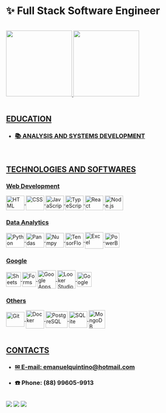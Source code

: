 <h1>✨ Full Stack Software Engineer </h1>

<br>

<div>
  <a href="https://github.com/EmanuelQuintino">
  <img height="180em" src="https://github-readme-stats.vercel.app/api?username=EmanuelQuintino&show_icons=true&theme=dark&include_all_commits=true&count_private=true"/>
  <img height="180em" src="https://github-readme-stats.vercel.app/api/top-langs/?username=EmanuelQuintino&layout=compact&langs_count=8&theme=dark&hide=jupyter%20notebook"/>
</div>
    
<br>
  
## EDUCATION
- ### 📚 ANALYSIS AND SYSTEMS DEVELOPMENT

<br>
  
## TECHNOLOGIES AND SOFTWARES

### Web Development
<div style="display: inline_block">
  <img align="center" alt="HTML" title="HTML" height="40" width="50" src="https://cdn.jsdelivr.net/gh/devicons/devicon/icons/html5/html5-original.svg">
  <img align="center" alt="CSS" title="CSS" height="40" width="50" src="https://cdn.jsdelivr.net/gh/devicons/devicon/icons/css3/css3-original.svg">
  <img align="center" alt="JavaScript" title="JavaScript" height="40" width="50" src="https://cdn.jsdelivr.net/gh/devicons/devicon/icons/javascript/javascript-original.svg">
  <img align="center" alt="TypeScript" title="TypeScript" height="40" width="50" src="https://cdn.jsdelivr.net/gh/devicons/devicon/icons/typescript/typescript-original.svg" />        
  <img align="center" alt="React" title="React" height="40" width="50" src="https://cdn.jsdelivr.net/gh/devicons/devicon/icons/react/react-original.svg">
  <img align="center" alt="Node.js" title="Node.JS" height="40" width="50" src="https://cdn.jsdelivr.net/gh/devicons/devicon/icons/nodejs/nodejs-original.svg"/>
</div>

### Data Analytics
<div style="display: inline_block">
  <img align="center" alt="Python" title="Python" height="40" width="50" src="https://cdn.jsdelivr.net/gh/devicons/devicon/icons/python/python-original.svg">
  <img align="center" alt="Pandas" title="Pandas" height="40" width="50" src="https://cdn.jsdelivr.net/gh/devicons/devicon/icons/pandas/pandas-original.svg" />
  <img align="center" alt="Numpy" title="Numpy" height="40" width="50" src="https://cdn.jsdelivr.net/gh/devicons/devicon/icons/numpy/numpy-original.svg" />
  <img align="center" alt="TensorFlow" title="Tensorflow" height="40" width="50" src="https://cdn.jsdelivr.net/gh/devicons/devicon/icons/tensorflow/tensorflow-original.svg" />
  <img align="center" alt="Excel" title="Excel" height="45" width="50" src="https://github.com/sandroasp/Microsoft-Integration-and-Azure-Stencils-Pack-for-Visio/blob/master/Office%20365/SVG/Excel.svg" />
  <img align="center" alt="PowerBI" title="PowerBI" height="40" width="40" src="https://github.com/microsoft/PowerBI-Icons/blob/main/SVG/Power-BI.svg" />
</div>

### Google
<div style="display: inline_block">
  <img align="center" alt="Sheets" title="Sheets" height="40" width="40" src="https://cdn-icons-png.flaticon.com/512/2504/2504768.png" />
  <img align="center" alt="Forms" title="Forms" height="40" width="38" src="https://iconape.com/wp-content/files/yq/64660/png/google-forms.png" />
  <img align="center" alt="Google Apps Script" title="Google Apps Script" height="50" width="50" src="https://upload.wikimedia.org/wikipedia/commons/thumb/2/2f/Google_Apps_Script.svg/120px-Google_Apps_Script.svg.png" />
  <img align="center" alt="Looker Studio" title="Looker Studio" height="50" width="50" src="https://www.gstatic.com/analytics-lego/svg/ic_looker_studio.svg" />
  <img align="center" alt="Google Analytics" title="Google Analytics" height="40" width="40" src="https://cdn.iconscout.com/icon/free/png-512/free-google-analytics-2038769-1721667.png?f=webp&w=512" />
</div>


### Others
<div style="display: inline_block">
  <img align="center" alt="Git" title="Git" height="40" width="50" src="https://cdn.jsdelivr.net/gh/devicons/devicon/icons/git/git-original.svg"/>
  <img align="center" alt="Docker" title="Docker" height="50" width="50" src="https://cdn.jsdelivr.net/gh/devicons/devicon@latest/icons/docker/docker-original-wordmark.svg" />
  <img align="center" alt="PostgreSQL" title="PostgreSQL" height="45" width="60" src="https://cdn.jsdelivr.net/gh/devicons/devicon/icons/postgresql/postgresql-original.svg" />
  <img align="center" alt="SQLite" title="SQLite" height="45" width="50" src="https://cdn.jsdelivr.net/gh/devicons/devicon/icons/sqlite/sqlite-original.svg" />
  <img align="center" alt="MongoDB" title="MongoDB" height="50" width="45" src="https://cdn.jsdelivr.net/gh/devicons/devicon/icons/mongodb/mongodb-original.svg" />
<!--   <img align="center" alt="Linux" title="Linux" height="50" width="50" src="https://cdn.jsdelivr.net/gh/devicons/devicon/icons/linux/linux-original.svg" /> -->
</div>

<br>
  
## CONTACTS

- ### ✉ E-mail: emanuelquintino@hotmail.com
- ### ☎️ Phone: (88) 99605-9913

<br>

<div> 
  <a href="https://www.linkedin.com/in/emanuelquintino/"><img src="https://img.shields.io/badge/linkedin-0A66C2?style=for-the-badge&logo=linkedin&logoColor=white"></a>
  <a href="https://instagram.com/emanuel_quintino"><img src="https://img.shields.io/badge/-Instagram-%23E4405F?style=for-the-badge&logo=instagram&logoColor=white"></a> 
  <a href="https://wa.me/5588996059913"><img src="https://img.shields.io/badge/WhatsApp-25D366?style=for-the-badge&logo=whatsapp&logoColor=white"></a> 
</div>
